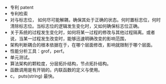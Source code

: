 - 专利 patent
- 专利检索
- 对与标志位， 如何尽可能解耦，确保其处于正确的状态。何时置标志位，何时清除标志位。当标志位的逻辑发生变化时，又如何确保标志位正确。
- 关于系统的过程发生变化时，如何将某一过程的修改与其他过程隔离。或者说，当某一过程发生改变时，能够迅速明确改变的影响范围，
- 架构判断耦合的根本依据在于，在哪个层面修改，影响就限制于哪个层面。
- 性能分析工具：grof，perf。
- 单元测试。
- 算法架构的颗粒度，分层拓扑结构，节点拓扑结构。
- 函数调用是有开销的。内联函数的定义与使用。
- c， puts(string) 最快。